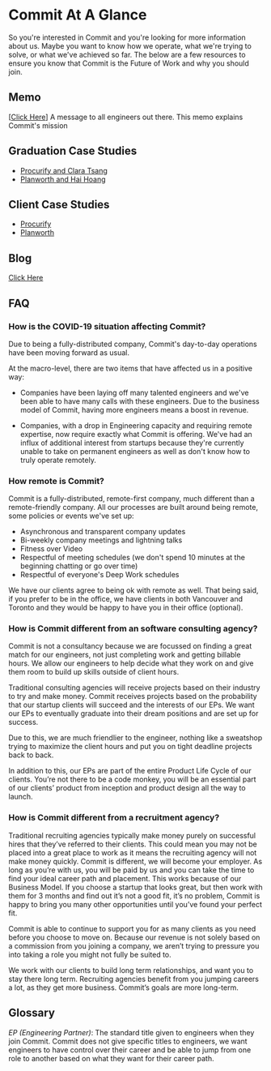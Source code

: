 # Commit At A Glance

So you're interested in Commit and you're looking for more information about us. Maybe you want to know how we operate, what we're trying to solve, or what we've achieved so far. The below are a few resources to ensure you know that Commit is the Future of Work and why you should join.

## Memo
[[Click Here](assets/commit_memo_201908.pdf)] A message to all engineers out there. This memo explains Commit's mission

## Graduation Case Studies

- [Procurify and Clara Tsang](https://medium.com/commit-engineering/committed-to-success-clara-tsang-software-engineer-at-procurify-fdc1e3998bab)
- [Planworth and Hai Hoang](https://medium.com/commit-engineering/committed-to-success-hai-hoang-tech-lead-at-planworth-38f8442cebe9)

## Client Case Studies

- [Procurify](https://medium.com/commit-engineering/committed-to-success-simon-stanlake-svp-procurify-8878c0ae3b9b)
- [Planworth](https://medium.com/commit-engineering/committed-to-success-tarsem-basraon-co-founder-at-planworth-5761b84f36d7)

## Blog
[Click Here](https://medium.com/commit-engineering)


## FAQ

### How is the COVID-19 situation affecting Commit?

Due to being a fully-distributed company, Commit's day-to-day operations have been moving forward as usual.

At the macro-level, there are two items that have affected us in a positive way:

  - Companies have been laying off many talented engineers and we've been able to have many calls with these engineers. Due to the business model of Commit, having more engineers means a boost in revenue.

  - Companies, with a drop in Engineering capacity and requiring remote expertise, now require exactly what Commit is offering. We've had an influx of additional interest from startups because they're currently unable to take on permanent engineers as well as don't know how to truly operate remotely.

### How remote is Commit?

Commit is a fully-distributed, remote-first company, much different than a remote-friendly company. All our processes are built around being remote, some policies or events we've set up:
  - Asynchronous and transparent company updates
  - Bi-weekly company meetings and lightning talks
  - Fitness over Video
  - Respectful of meeting schedules (we don't spend 10 minutes at the beginning chatting or go over time)
  - Respectful of everyone's Deep Work schedules

We have our clients agree to being ok with remote as well. That being said, if you prefer to be in the office, we have clients in both Vancouver and Toronto and they would be happy to have you in their office (optional).

### How is Commit different from an software consulting agency?

Commit is not a consultancy because we are focussed on finding a great match for our engineers, not just completing work and getting billable hours. We allow our engineers to help decide what they work on and give them room to build up skills outside of client hours.

Traditional consulting agencies will receive projects based on their industry to try and make money. Commit receives projects based on the probability that our startup clients will succeed and the interests of our EPs. We want our EPs to eventually graduate into their dream positions and are set up for success.

Due to this, we are much friendlier to the engineer, nothing like a sweatshop trying to maximize the client hours and put you on tight deadline projects back to back.

In addition to this, our EPs are part of the entire Product Life Cycle of our clients. You’re not there to be a code monkey, you will be an essential part of our clients’ product from inception and product design all the way to launch.


### How is Commit different from a recruitment agency?

Traditional recruiting agencies typically make money purely on successful hires that they’ve referred to their clients. This could mean you may not be placed into a great place to work as it means the recruiting agency will not make money quickly. Commit is different, we will become your employer. As long as you’re with us, you will be paid by us and you can take the time to find your ideal career path and placement. This works because of our Business Model. If you choose a startup that looks great, but then work with them for 3 months and find out it’s not a good fit, it’s no problem, Commit is happy to bring you many other opportunities until you’ve found your perfect fit.

Commit is able to continue to support you for as many clients as you need before you choose to move on. Because our revenue is not solely based on a commission from you joining a company, we aren’t trying to pressure you into taking a role you might not fully be suited to.

We work with our clients to build long term relationships, and want you to stay there long term. Recruiting agencies benefit from you jumping careers a lot, as they get more business. Commit’s goals are more long-term.


## Glossary

*EP (Engineering Partner)*: The standard title given to engineers when they join Commit. Commit does not give specific titles to engineers, we want engineers to have control over their career and be able to jump from one role to another based on what they want for their career path.